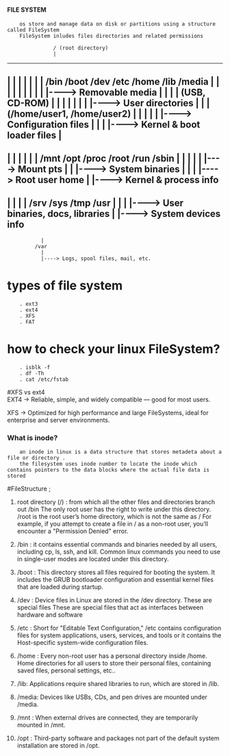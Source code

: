 #### FILE SYSTEM

        os store and manage data on disk or partitions using a structure called FileSystem
        FileSystem inludes files directories and related permissions
        
                   / (root directory)
                   |
   -------------------------------------------------
   |       |        |        |       |       |     |
 /bin    /boot    /dev     /etc    /home   /lib   /media
   |                |        |       |       |
   |                |        |       |       |----> Removable media
   |                |        |       |              (USB, CD-ROM)
   |                |        |       |
   |                |        |       |----> User directories
   |                |        |              (/home/user1, /home/user2)
   |                |        |
   |                |        |----> Configuration files
   |                |
   |                |----> Kernel & boot loader files
   |
   -------------------------------------------------
   |       |         |         |         |         |
 /mnt    /opt     /proc     /root     /run     /sbin
   |                 |         |         |         |
   |----> Mount pts  |         |         |----> System binaries
                     |         |
                     |         |----> Root user home
                     |
                     |----> Kernel & process info
   -------------------------------------------------
   |        |          |           |
 /srv     /sys       /tmp        /usr
             |                     |
             |                     |----> User binaries, docs, libraries
             |
             |----> System devices info
   -------------------------------------------------
               |
             /var
               |
               |----> Logs, spool files, mail, etc.

# types of file system 
        . ext3
        . ext4
        . XFS
        . FAT
        
# how to check your linux FileSystem?
        . isblk -f
        . df -Th
        . cat /etc/fstab
        
#XFS vs ext4  
EXT4 → Reliable, simple, and widely compatible — good for most users.

XFS → Optimized for high performance and large FileSystems, ideal for enterprise and server environments.

### What is inode?
        an inode in linux is a data structure that stores metadeta about a file or directory .
        the filesystem uses inode number to locate the inode which contains pointers to the data blocks where the actual file data is stored
        
#FileStructure ;
1. root directory (/) :
from which all the other files and directories branch out /bin 
The only root user has the right to write under this directory.
/root is the root user’s home directory, which is not the same as /
For example, if you attempt to create a file in / as a non-root user, you’ll encounter a "Permission Denied" error.

2. /bin : 
it contains essential commands and binaries needed by all users, including cp, ls, ssh, and kill.
Common linux commands you need to use in single-user modes are located under this directory.

3. /boot :
This directory stores all files required for booting the system. It includes the GRUB bootloader configuration and essential kernel files that are loaded during startup. 

4. /dev :
Device files in Linux are stored in the /dev directory. These are special files These are special files that act as interfaces between hardware and software

5. /etc :
Short for "Editable Text Configuration," /etc contains configuration files for system applications, users, services, and tools or it contains the Host-specific system-wide configuration files.

6. /home :
Every non-root user has a personal directory inside /home. 
Home directories for all users to store their personal files, containing saved files, personal settings, etc..

7. /lib:
Applications require shared libraries to run, which are stored in /lib.

8. /media:
Devices like USBs, CDs, and pen drives are mounted under /media.

9. /mnt :
When external drives are connected, they are temporarily mounted in /mnt. 

10. /opt : 
Third-party software and packages not part of the default system installation are stored in /opt.
